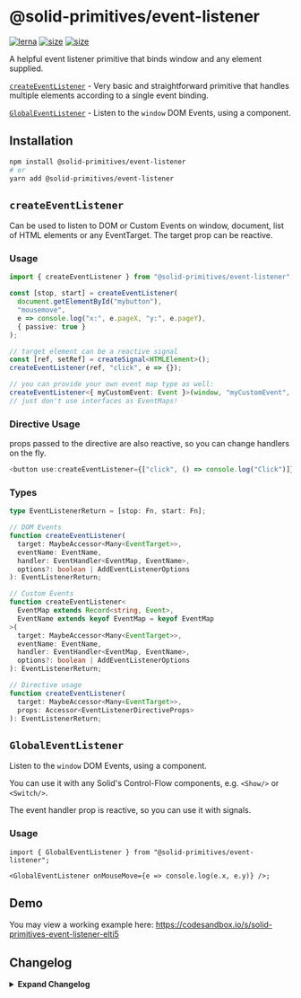# @solid-primitives/event-listener

[![lerna](https://img.shields.io/badge/maintained%20with-lerna-cc00ff.svg?style=for-the-badge)](https://lerna.js.org/)
[![size](https://img.shields.io/bundlephobia/minzip/@solid-primitives/event-listener?style=for-the-badge)](https://bundlephobia.com/package/@solid-primitives/event-listener)
[![size](https://img.shields.io/npm/v/@solid-primitives/event-listener?style=for-the-badge)](https://www.npmjs.com/package/@solid-primitives/event-listener)

A helpful event listener primitive that binds window and any element supplied.

[`createEventListener`](#createEventListener) - Very basic and straightforward primitive that handles multiple elements according to a single event binding.

[`GlobalEventListener`](#GlobalEventListener) - Listen to the `window` DOM Events, using a component.

## Installation

```bash
npm install @solid-primitives/event-listener
# or
yarn add @solid-primitives/event-listener
```

## `createEventListener`

Can be used to listen to DOM or Custom Events on window, document, list of HTML elements or any EventTarget. The target prop can be reactive.

### Usage

```ts
import { createEventListener } from "@solid-primitives/event-listener";

const [stop, start] = createEventListener(
  document.getElementById("mybutton"),
  "mousemove",
  e => console.log("x:", e.pageX, "y:", e.pageY),
  { passive: true }
);

// target element can be a reactive signal
const [ref, setRef] = createSignal<HTMLElement>();
createEventListener(ref, "click", e => {});

// you can provide your own event map type as well:
createEventListener<{ myCustomEvent: Event }>(window, "myCustomEvent", () => console.log("yup!"));
// just don't use interfaces as EventMaps!
```

### Directive Usage

props passed to the directive are also reactive, so you can change handlers on the fly.

```ts
<button use:createEventListener={["click", () => console.log("Click")]}>Click!</button>
```

### Types

```ts
type EventListenerReturn = [stop: Fn, start: Fn];

// DOM Events
function createEventListener(
  target: MaybeAccessor<Many<EventTarget>>,
  eventName: EventName,
  handler: EventHandler<EventMap, EventName>,
  options?: boolean | AddEventListenerOptions
): EventListenerReturn;

// Custom Events
function createEventListener<
  EventMap extends Record<string, Event>,
  EventName extends keyof EventMap = keyof EventMap
>(
  target: MaybeAccessor<Many<EventTarget>>,
  eventName: EventName,
  handler: EventHandler<EventMap, EventName>,
  options?: boolean | AddEventListenerOptions
): EventListenerReturn;

// Directive usage
function createEventListener(
  target: MaybeAccessor<Many<EventTarget>>,
  props: Accessor<EventListenerDirectiveProps>
): EventListenerReturn;
```

## `GlobalEventListener`

Listen to the `window` DOM Events, using a component.

You can use it with any Solid's Control-Flow components, e.g. `<Show/>` or `<Switch/>`.

The event handler prop is reactive, so you can use it with signals.

### Usage

```tsx
import { GlobalEventListener } from "@solid-primitives/event-listener";

<GlobalEventListener onMouseMove={e => console.log(e.x, e.y)} />;
```

## Demo

You may view a working example here: https://codesandbox.io/s/solid-primitives-event-listener-elti5

## Changelog

<details>
<summary><b>Expand Changelog</b></summary>

0.0.100

First ported commit from react-use-event-listener.

1.1.4

Released a version with type mostly cleaned up.

1.2.3

Switched to a more idiomatic pattern: Warning: incompatible with the previous version!

1.2.5

Added CJS build.

1.3.0

Primitive rewritten to provide better types and more reliable usage. **(minor breaking changes to type generics and returned functions)**

</details>
